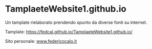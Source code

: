 # TamplaeteWebsite1.github.io

Un tamplate rielaborato prendendo spunto da diverse fonti su internet.

Tamplate: https://fedcal.github.io/TamplaeteWebsite1.github.io/


Sito personale: www.federicocalo.it
